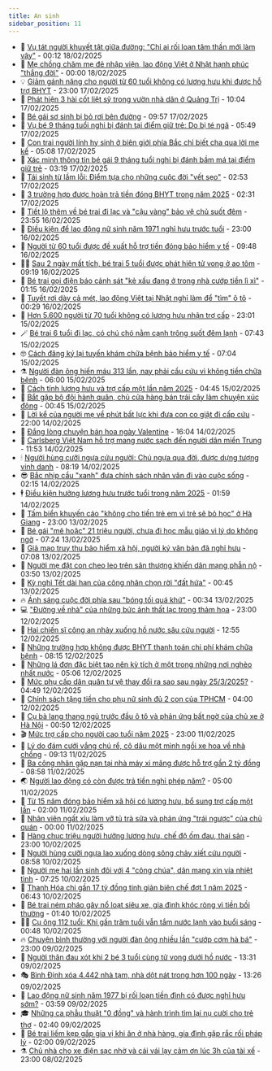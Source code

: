 ```yaml
---
title: An sinh
sidebar_position: 11
---
```


<!-- dantri-an-sinh:START -->
- 👺 [Vụ tát người khuyết tật giữa đường: &quot;Chỉ ai rối loạn tâm thần mới làm vậy&quot;](https://dantri.com.vn/an-sinh/vu-tat-nguoi-khuyet-tat-giua-duong-chi-ai-roi-loan-tam-than-moi-lam-vay-20250217233855691.htm) - 00:12 18/02/2025
- 👀 [Mẹ chồng chăm mẹ đẻ nhập viện, lao động Việt ở Nhật hạnh phúc &quot;thắng đời&quot;](https://dantri.com.vn/an-sinh/me-chong-cham-me-de-nhap-vien-lao-dong-viet-o-nhat-hanh-phuc-thang-doi-20250217211454796.htm) - 00:00 18/02/2025
- 💡 [Giảm gánh nặng cho người từ 60 tuổi không có lương hưu khi được hỗ trợ BHYT](https://dantri.com.vn/an-sinh/giam-ganh-nang-cho-nguoi-tu-60-tuoi-khong-co-luong-huu-khi-duoc-ho-tro-bhyt-20250217154710722.htm) - 23:00 17/02/2025
- 💄 [Phát hiện 3 hài cốt liệt sỹ trong vườn nhà dân ở Quảng Trị](https://dantri.com.vn/an-sinh/phat-hien-3-hai-cot-liet-sy-trong-vuon-nha-dan-o-quang-tri-20250217164526425.htm) - 10:04 17/02/2025
- 🧠 [Bé gái sơ sinh bị bỏ rơi bên đường](https://dantri.com.vn/an-sinh/be-gai-so-sinh-bi-bo-roi-ben-duong-20250217161111338.htm) - 09:57 17/02/2025
- 🫣 [Vụ bé 9 tháng tuổi nghi bị đánh tại điểm giữ trẻ: Do bị té ngã](https://dantri.com.vn/an-sinh/vu-be-9-thang-tuoi-nghi-bi-danh-tai-diem-giu-tre-do-bi-te-nga-20250217121604534.htm) - 05:49 17/02/2025
- 🥸 [Con trai người lính hy sinh ở biên giới phía Bắc chỉ biết cha qua lời mẹ kể](https://dantri.com.vn/an-sinh/con-trai-nguoi-linh-hy-sinh-o-bien-gioi-phia-bac-chi-biet-cha-qua-loi-me-ke-20250216155835604.htm) - 05:08 17/02/2025
- 🤭 [Xác minh thông tin bé gái 9 tháng tuổi nghi bị đánh bầm má tại điểm giữ trẻ](https://dantri.com.vn/an-sinh/xac-minh-thong-tin-be-gai-9-thang-tuoi-nghi-bi-danh-bam-ma-tai-diem-giu-tre-20250217095208739.htm) - 03:19 17/02/2025
- 💂 [Tái sinh từ lầm lỗi: Điểm tựa cho những cuộc đời &quot;vết sẹo&quot;](https://dantri.com.vn/an-sinh/tai-sinh-tu-lam-loi-diem-tua-cho-nhung-cuoc-doi-vet-seo-20250204230527425.htm) - 02:53 17/02/2025
- 🦣 [3 trường hợp được hoàn trả tiền đóng BHYT trong năm 2025](https://dantri.com.vn/an-sinh/3-truong-hop-duoc-hoan-tra-tien-dong-bhyt-trong-nam-2025-20250214125208836.htm) - 02:31 17/02/2025
- 🧰 [Tiết lộ thêm về bé trai đi lạc và &quot;cậu vàng&quot; bảo vệ chủ suốt đêm](https://dantri.com.vn/an-sinh/tiet-lo-them-ve-be-trai-di-lac-va-cau-vang-bao-ve-chu-suot-dem-20250216180945007.htm) - 23:55 16/02/2025
- 🤩 [Điều kiện để lao động nữ sinh năm 1971 nghỉ hưu trước tuổi](https://dantri.com.vn/an-sinh/dieu-kien-de-lao-dong-nu-sinh-nam-1971-nghi-huu-truoc-tuoi-20250215201016703.htm) - 23:00 16/02/2025
- 🤖 [Người từ 60 tuổi được đề xuất hỗ trợ tiền đóng bảo hiểm y tế](https://dantri.com.vn/an-sinh/nguoi-tu-60-tuoi-duoc-de-xuat-ho-tro-tien-dong-bao-hiem-y-te-20250216163829226.htm) - 09:48 16/02/2025
- 🧑‍💻 [Sau 2 ngày mất tích, bé trai 5 tuổi được phát hiện tử vong ở ao tôm](https://dantri.com.vn/an-sinh/sau-2-ngay-mat-tich-be-trai-5-tuoi-duoc-phat-hien-tu-vong-o-ao-tom-20250216160055641.htm) - 09:19 16/02/2025
- 🦍 [Bé trai gọi điện báo cảnh sát &quot;kẻ xấu đang ở trong nhà cướp tiền lì xì&quot;](https://dantri.com.vn/an-sinh/be-trai-goi-dien-bao-canh-sat-ke-xau-dang-o-trong-nha-cuop-tien-li-xi-20250215113802670.htm) - 01:15 16/02/2025
- 🦆 [Tuyết rơi dày cả mét, lao động Việt tại Nhật nghỉ làm để &quot;tìm&quot; ô tô](https://dantri.com.vn/an-sinh/tuyet-roi-day-ca-met-lao-dong-viet-tai-nhat-nghi-lam-de-tim-o-to-20250215172237817.htm) - 00:29 16/02/2025
- 🌊 [Hơn 5.600 người từ 70 tuổi không có lương hưu nhận trợ cấp](https://dantri.com.vn/an-sinh/hon-5600-nguoi-tu-70-tuoi-khong-co-luong-huu-nhan-tro-cap-20250215111455900.htm) - 23:01 15/02/2025
- 🪄 [Bé trai 6 tuổi đi lạc, có chú chó nằm cạnh trông suốt đêm lạnh](https://dantri.com.vn/an-sinh/be-trai-6-tuoi-di-lac-co-chu-cho-nam-canh-trong-suot-dem-lanh-20250215141957844.htm) - 07:43 15/02/2025
- 🤓 [Cách đăng ký lại tuyến khám chữa bệnh bảo hiểm y tế](https://dantri.com.vn/an-sinh/cach-dang-ky-lai-tuyen-kham-chua-benh-bao-hiem-y-te-20250214093841972.htm) - 07:04 15/02/2025
- ⚗️ [Người đàn ông hiến máu 313 lần, nay phải cầu cứu vì không tiền chữa bệnh](https://dantri.com.vn/an-sinh/nguoi-dan-ong-hien-mau-313-lan-nay-phai-cau-cuu-vi-khong-tien-chua-benh-20250214170626145.htm) - 06:00 15/02/2025
- 💃 [Cách tính lương hưu và trợ cấp một lần năm 2025](https://dantri.com.vn/an-sinh/cach-tinh-luong-huu-va-tro-cap-mot-lan-nam-2025-20250214120827935.htm) - 04:45 15/02/2025
- 💼 [Bắt gặp bộ đội hành quân, chủ cửa hàng bán trái cây làm chuyện xúc động](https://dantri.com.vn/an-sinh/bat-gap-bo-doi-hanh-quan-chu-cua-hang-ban-trai-cay-lam-chuyen-xuc-dong-20250214180920705.htm) - 00:45 15/02/2025
- 🤖 [Lời kể của người mẹ về phút bất lực khi đưa con co giật đi cấp cứu](https://dantri.com.vn/an-sinh/loi-ke-cua-nguoi-me-ve-phut-bat-luc-khi-dua-con-co-giat-di-cap-cuu-20250214155527209.htm) - 22:00 14/02/2025
- 🧐 [Đắng lòng chuyện bán hoa ngày Valentine](https://dantri.com.vn/an-sinh/dang-long-chuyen-ban-hoa-ngay-valentine-20250214214241945.htm) - 16:04 14/02/2025
- 💯 [Carlsberg Việt Nam hỗ trợ mang nước sạch đến người dân miền Trung](https://dantri.com.vn/an-sinh/carlsberg-viet-nam-ho-tro-mang-nuoc-sach-den-nguoi-dan-mien-trung-20250214183305782.htm) - 11:53 14/02/2025
- 🕯 [Người hùng cưỡi ngựa cứu người: Chú ngựa qua đời, được dựng tượng vinh danh](https://dantri.com.vn/an-sinh/nguoi-hung-cuoi-ngua-cuu-nguoi-chu-ngua-qua-doi-duoc-dung-tuong-vinh-danh-20250214150613374.htm) - 08:19 14/02/2025
- 😎 [Bắc nhịp cầu &quot;xanh&quot; đưa chính sách nhân văn đi vào cuộc sống](https://dantri.com.vn/an-sinh/bac-nhip-cau-xanh-dua-chinh-sach-nhan-van-di-vao-cuoc-song-20250204224615737.htm) - 02:15 14/02/2025
- 🕴 [Điều kiện hưởng lương hưu trước tuổi trong năm 2025](https://dantri.com.vn/an-sinh/dieu-kien-huong-luong-huu-truoc-tuoi-trong-nam-2025-20250211135314279.htm) - 01:59 14/02/2025
- 🤖 [Tấm biển khuyến cáo &quot;không cho tiền trẻ em vì trẻ sẽ bỏ học&quot; ở Hà Giang](https://dantri.com.vn/an-sinh/tam-bien-khuyen-cao-khong-cho-tien-tre-em-vi-tre-se-bo-hoc-o-ha-giang-20250213172745167.htm) - 23:00 13/02/2025
- 🤡 [Bé gái &quot;mê hoặc&quot; 21 triệu người, chưa đi học mẫu giáo vì lý do không ngờ](https://dantri.com.vn/an-sinh/be-gai-me-hoac-21-trieu-nguoi-chua-di-hoc-mau-giao-vi-ly-do-khong-ngo-20250213113016189.htm) - 07:24 13/02/2025
- 💪 [Giả mạo truy thu bảo hiểm xã hội, người ký văn bản đã nghỉ hưu](https://dantri.com.vn/an-sinh/gia-mao-truy-thu-bao-hiem-xa-hoi-nguoi-ky-van-ban-da-nghi-huu-20250213112228752.htm) - 07:08 13/02/2025
- 🌝 [Người mẹ đặt con cheo leo trên sân thượng khiến dân mạng phẫn nộ](https://dantri.com.vn/an-sinh/nguoi-me-dat-con-cheo-leo-tren-san-thuong-khien-dan-mang-phan-no-20250212210636238.htm) - 03:50 13/02/2025
- 🤩 [Kỳ nghỉ Tết dài hạn của công nhân chọn rời &quot;đất hứa&quot;](https://dantri.com.vn/an-sinh/ky-nghi-tet-dai-han-cua-cong-nhan-chon-roi-dat-hua-20250210125843943.htm) - 00:45 13/02/2025
- 🔥 [Ánh sáng cuộc đời phía sau &quot;bóng tối quá khứ&quot;](https://dantri.com.vn/an-sinh/anh-sang-cuoc-doi-phia-sau-bong-toi-qua-khu-20250204220430747.htm) - 00:34 13/02/2025
- 💻 [&quot;Đường về nhà&quot; của những bức ảnh thất lạc trong thảm họa](https://dantri.com.vn/an-sinh/duong-ve-nha-cua-nhung-buc-anh-that-lac-trong-tham-hoa-20250212161644262.htm) - 23:00 12/02/2025
- 💄 [Hai chiến sĩ công an nhảy xuống hồ nước sâu cứu người](https://dantri.com.vn/an-sinh/hai-chien-si-cong-an-nhay-xuong-ho-nuoc-sau-cuu-nguoi-20250212185905256.htm) - 12:55 12/02/2025
- 🦆 [Những trường hợp không được BHYT thanh toán chi phí khám chữa bệnh](https://dantri.com.vn/an-sinh/nhung-truong-hop-khong-duoc-bhyt-thanh-toan-chi-phi-kham-chua-benh-20250211110013649.htm) - 08:15 12/02/2025
- 🐲 [Những lá đơn đặc biệt tạo nên kỳ tích ở một trong những nơi nghèo nhất nước](https://dantri.com.vn/an-sinh/nhung-la-don-dac-biet-tao-nen-ky-tich-o-mot-trong-nhung-noi-ngheo-nhat-nuoc-20250211153424255.htm) - 05:06 12/02/2025
- 🥷 [Mức phụ cấp dân quân tự vệ thay đổi ra sao sau ngày 25/3/2025?](https://dantri.com.vn/an-sinh/muc-phu-cap-dan-quan-tu-ve-thay-doi-ra-sao-sau-ngay-2532025-20250212112733653.htm) - 04:49 12/02/2025
- 💯 [Chính sách tặng tiền cho phụ nữ sinh đủ 2 con của TPHCM](https://dantri.com.vn/an-sinh/chinh-sach-tang-tien-cho-phu-nu-sinh-du-2-con-cua-tphcm-20250210134046382.htm) - 04:00 12/02/2025
- 🧐 [Cụ bà lang thang ngủ trước đầu ô tô và phản ứng bất ngờ của chủ xe ở Hà Nội](https://dantri.com.vn/an-sinh/cu-ba-lang-thang-ngu-truoc-dau-o-to-va-phan-ung-bat-ngo-cua-chu-xe-o-ha-noi-20250211210925682.htm) - 00:50 12/02/2025
- 🎬 [Mức trợ cấp cho người cao tuổi năm 2025](https://dantri.com.vn/an-sinh/muc-tro-cap-cho-nguoi-cao-tuoi-nam-2025-20250210145803030.htm) - 23:00 11/02/2025
- 🦍 [Lý do đám cưới vắng chú rể, cô dâu một mình ngồi xe hoa về nhà chồng](https://dantri.com.vn/an-sinh/ly-do-dam-cuoi-vang-chu-re-co-dau-mot-minh-ngoi-xe-hoa-ve-nha-chong-20250211154055478.htm) - 09:13 11/02/2025
- 🫶 [Ba công nhân gặp nạn tại nhà máy xi măng được hỗ trợ gần 2 tỷ đồng](https://dantri.com.vn/an-sinh/ba-cong-nhan-gap-nan-tai-nha-may-xi-mang-duoc-ho-tro-gan-2-ty-dong-20250211151551070.htm) - 08:58 11/02/2025
- 🌏 [Người lao động có còn được trả tiền nghỉ phép năm?](https://dantri.com.vn/an-sinh/nguoi-lao-dong-co-con-duoc-tra-tien-nghi-phep-nam-20250210123310303.htm) - 05:00 11/02/2025
- 🫣 [Từ 15 năm đóng bảo hiểm xã hội có lương hưu, bổ sung trợ cấp một lần](https://dantri.com.vn/an-sinh/tu-15-nam-dong-bao-hiem-xa-hoi-co-luong-huu-bo-sung-tro-cap-mot-lan-20250210151711889.htm) - 02:00 11/02/2025
- 🥰 [Nhân viên ngất xỉu làm vỡ tủ trà sữa và phản ứng &quot;trái ngược&quot; của chủ quán](https://dantri.com.vn/an-sinh/nhan-vien-ngat-xiu-lam-vo-tu-tra-sua-va-phan-ung-trai-nguoc-cua-chu-quan-20250210165603759.htm) - 00:00 11/02/2025
- 🎊 [Hàng chục triệu người hưởng lương hưu, chế độ ốm đau, thai sản](https://dantri.com.vn/an-sinh/hang-chuc-trieu-nguoi-huong-luong-huu-che-do-om-dau-thai-san-20250210201811569.htm) - 23:00 10/02/2025
- 💄 [Người hùng cưỡi ngựa lao xuống dòng sông chảy xiết cứu người](https://dantri.com.vn/an-sinh/nguoi-hung-cuoi-ngua-lao-xuong-dong-song-chay-xiet-cuu-nguoi-20250210150429714.htm) - 08:58 10/02/2025
- 👹 [Người mẹ hai lần sinh đôi với 4 &quot;công chúa&quot;, dân mạng xin vía nhiệt tình](https://dantri.com.vn/an-sinh/nguoi-me-hai-lan-sinh-doi-voi-4-cong-chua-dan-mang-xin-via-nhiet-tinh-20250210120441310.htm) - 07:25 10/02/2025
- 💯 [Thanh Hóa chi gần 17 tỷ đồng tinh giản biên chế đợt 1 năm 2025](https://dantri.com.vn/an-sinh/thanh-hoa-chi-gan-17-ty-dong-tinh-gian-bien-che-dot-1-nam-2025-20250210125759097.htm) - 06:43 10/02/2025
- 📝 [Bé trai ném pháo gây nổ loạt siêu xe, gia đình khóc ròng vì tiền bồi thường](https://dantri.com.vn/an-sinh/be-trai-nem-phao-gay-no-loat-sieu-xe-gia-dinh-khoc-rong-vi-tien-boi-thuong-20250209165143177.htm) - 01:40 10/02/2025
- 👨‍🏫 [Cụ ông 112 tuổi: Khi gần trăm tuổi vẫn tắm nước lạnh vào buổi sáng](https://dantri.com.vn/an-sinh/cu-ong-112-tuoi-khi-gan-tram-tuoi-van-tam-nuoc-lanh-vao-buoi-sang-20250103213137038.htm) - 00:48 10/02/2025
- 🔥 [Chuyện bình thường với người đàn ông nhiều lần &quot;cướp cơm hà bá&quot;](https://dantri.com.vn/an-sinh/chuyen-binh-thuong-voi-nguoi-dan-ong-nhieu-lan-cuop-com-ha-ba-20250206165753526.htm) - 23:00 09/02/2025
- 🧰 [Người thân đau xót khi 2 bé 3 tuổi cùng tử vong dưới hồ nước](https://dantri.com.vn/an-sinh/nguoi-than-dau-xot-khi-2-be-3-tuoi-cung-tu-vong-duoi-ho-nuoc-20250209183823243.htm) - 13:31 09/02/2025
- 🎭 [Bình Định xóa 4.442 nhà tạm, nhà dột nát trong hơn 100 ngày](https://dantri.com.vn/an-sinh/binh-dinh-xoa-4442-nha-tam-nha-dot-nat-trong-hon-100-ngay-20250209192845589.htm) - 13:26 09/02/2025
- 🔭 [Lao động nữ sinh năm 1977 bị rối loạn tiền đình có được nghỉ hưu sớm?](https://dantri.com.vn/an-sinh/lao-dong-nu-sinh-nam-1977-bi-roi-loan-tien-dinh-co-duoc-nghi-huu-som-20250207112300566.htm) - 03:59 09/02/2025
- 🎓 [Những ca phẫu thuật &quot;0 đồng&quot; và hành trình tìm lại nụ cười cho trẻ thơ](https://dantri.com.vn/an-sinh/nhung-ca-phau-thuat-0-dong-va-hanh-trinh-tim-lai-nu-cuoi-cho-tre-tho-20250205214749803.htm) - 02:40 09/02/2025
- 🦅 [Bé trai liếm kẹp gắp gia vị khi ăn ở nhà hàng, gia đình gặp rắc rối pháp lý](https://dantri.com.vn/an-sinh/be-trai-liem-kep-gap-gia-vi-khi-an-o-nha-hang-gia-dinh-gap-rac-roi-phap-ly-20250208173057156.htm) - 02:00 09/02/2025
- ⚗️ [Chủ nhà cho xe điện sạc nhờ và cái vái lạy cảm ơn lúc 3h của tài xế](https://dantri.com.vn/an-sinh/chu-nha-cho-xe-dien-sac-nho-va-cai-vai-lay-cam-on-luc-3h-cua-tai-xe-20250208160556044.htm) - 23:00 08/02/2025<!-- dantri-an-sinh:END -->
